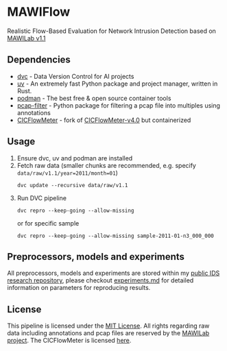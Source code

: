# MAWIFlow

Realistic Flow-Based Evaluation for Network Intrusion Detection based on [MAWILab v1.1](http://www.fukuda-lab.org/mawilab/v1.1)

## Dependencies

- [dvc](https://dvc.org) - Data Version Control for AI projects
- [uv](https://docs.astral.sh/uv) - An extremely fast Python package and project manager, written in Rust.
- [podman](https://podman.io) - The best free & open source container tools
- [pcap-filter](https://github.com/TheLurps/pcap-filter) - Python package for filtering a pcap file into multiples using annotations
- [CICFlowMeter](https://github.com/TheLurps/CICFlowMeter) - fork of [CICFlowMeter-v4.0](https://github.com/ahlashkari/CICFlowMeter) but containerized

## Usage

1. Ensure dvc, uv and podman are installed
1. Fetch raw data (smaller chunks are recommended, e.g. specify `data/raw/v1.1/year=2011/month=01`)
    ```
    dvc update --recursive data/raw/v1.1
    ```
1. Run DVC pipeline
    ```
    dvc repro --keep-going --allow-missing
    ```
    or for specific sample
    ```
    dvc repro --keep-going --allow-missing sample-2011-01-n3_000_000
    ```

## Preprocessors, models and experiments

All preprocessors, models and experiments are stored within my [public IDS research repository](https://github.com/TheLurps/public-ids-research), please checkout [experiments.md](https://github.com/TheLurps/public-ids-research/blob/7260ec0cd56964314b1761a6bf7ba32c3bfb5042/experiments.md) for detailed information on parameters for reproducing results.

## License
This pipeline is licensed under the [MIT License](LICENSE). All rights regarding raw data including annotations and pcap files are reserved by the [MAWILab project](http://www.fukuda-lab.org/mawilab/index.html). The CICFlowMeter is licensed [here](https://github.com/ahlashkari/CICFlowMeter/blob/master/LICENSE.txt).

